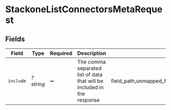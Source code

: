 # StackoneListConnectorsMetaRequest


## Fields

| Field                                                                  | Type                                                                   | Required                                                               | Description                                                            | Example                                                                |
| ---------------------------------------------------------------------- | ---------------------------------------------------------------------- | ---------------------------------------------------------------------- | ---------------------------------------------------------------------- | ---------------------------------------------------------------------- |
| `include`                                                              | *?string*                                                              | :heavy_minus_sign:                                                     | The comma separated list of data that will be included in the response | field_path,unmapped_fields,resources,inactive,webhooks,static_fields   |